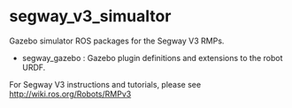 segway_v3_simualtor
==============

Gazebo simulator ROS packages for the Segway V3 RMPs.

 - segway_gazebo : Gazebo plugin definitions and extensions to the robot URDF.

For Segway V3 instructions and tutorials, please see http://wiki.ros.org/Robots/RMPv3

